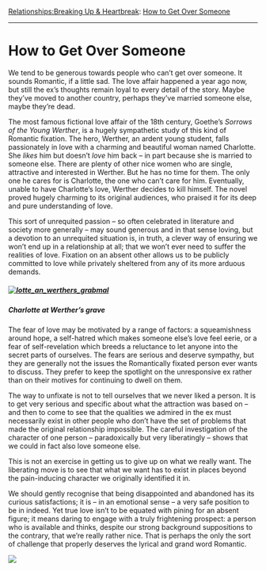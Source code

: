 [Relationships:](https://www.theschooloflife.com/thebookoflife/category/relationships/)[Breaking Up & Heartbreak](https://www.theschooloflife.com/thebookoflife/category/relationships/breaking-up-heartbreak/): [How to Get Over Someone](https://www.theschooloflife.com/thebookoflife/how-to-get-over-someone/)

* * *

# How to Get Over Someone

We tend to be generous towards people who can’t get over someone. It sounds Romantic, if a little sad. The love affair happened a year ago now, but still the ex’s thoughts remain loyal to every detail of the story. Maybe they’ve moved to another country, perhaps they’ve married someone else, maybe they’re dead.

The most famous fictional love affair of the 18th century, Goethe’s _Sorrows of the Young Werther_, is a hugely sympathetic study of this kind of Romantic fixation. The hero, Werther, an ardent young student, falls passionately in love with a charming and beautiful woman named Charlotte. She _likes_ him but doesn’t _love_ him back – in part because she is married to someone else. There are plenty of other nice women who are single, attractive and interested in Werther. But he has no time for them. The only one he cares for is Charlotte, the one who can’t care for him. Eventually, unable to have Charlotte’s love, Werther decides to kill himself. The novel proved hugely charming to its original audiences, who praised it for its deep and pure understanding of love.

This sort of unrequited passion – so often celebrated in literature and society more generally – may sound generous and in that sense loving, but a devotion to an unrequited situation is, in truth, a clever way of ensuring we won’t end up in a relationship at all; that we won’t ever need to suffer the realities of love. Fixation on an absent other allows us to be publicly committed to love while privately sheltered from any of its more arduous demands.

##### [![lotte_an_werthers_grabmal](https://www.theschooloflife.com/thebookoflife/wp-content/uploads/2016/11/Lotte_an_Werthers_Grabmal.jpg)](http://www.thebookoflife.org/wp-content/uploads/2016/11/Lotte_an_Werthers_Grabmal.jpg)

##### Charlotte at Werther’s grave

The fear of love may be motivated by a range of factors: a squeamishness around hope, a self-hatred which makes someone else’s love feel eerie, or a fear of self-revelation which breeds a reluctance to let anyone into the secret parts of ourselves. The fears are serious and deserve sympathy, but they are generally not the issues the Romantically fixated person ever wants to discuss. They prefer to keep the spotlight on the unresponsive ex rather than on their motives for continuing to dwell on them.

The way to unfixate is not to tell ourselves that we never liked a person. It is to get very serious and specific about what the attraction was based on – and then to come to see that the qualities we admired in the ex must necessarily exist in other people who don’t have the set of problems that made the original relationship impossible. The careful investigation of the character of one person – paradoxically but very liberatingly – shows that we could in fact also love someone else.

This is not an exercise in getting us to give up on what we really want. The liberating move is to see that what we want has to exist in places beyond the pain-inducing character we originally identified it in.

We should gently recognise that being disappointed and abandoned has its curious satisfactions; it is – in an emotional sense – a very safe position to be in indeed. Yet true love isn’t to be equated with pining for an absent figure; it means daring to engage with a truly frightening prospect: a person who is available and thinks, despite our strong background suppositions to the contrary, that we’re really rather nice. That is perhaps the only the sort of challenge that properly deserves the lyrical and grand word Romantic.

[![](https://img.youtube.com/vi/tAsH_LXT9P0/0.jpg)](https://www.youtube.com/embed/tAsH_LXT9P0 '')
